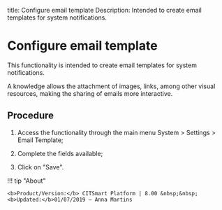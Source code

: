 title: Configure email template
Description: Intended to create email templates for system notifications.
# Configure email template

This functionality is intended to create email templates for system
notifications.

A knowledge allows the attachment of images, links, among other visual
resources, making the sharing of emails more interactive.

Procedure
-------------

1.  Access the functionality through the main menu System \> Settings \> Email
    Template;

2.  Complete the fields available;

3.  Click on "Save".

!!! tip "About"

    <b>Product/Version:</b> CITSmart Platform | 8.00 &nbsp;&nbsp;
    <b>Updated:</b>01/07/2019 – Anna Martins
